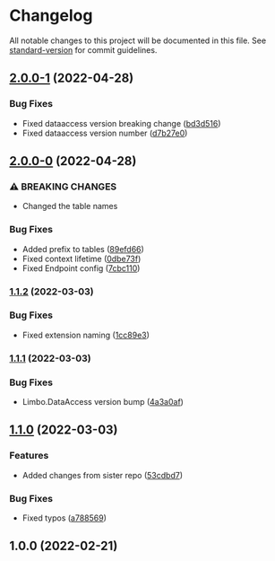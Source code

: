 # Changelog

All notable changes to this project will be documented in this file. See [standard-version](https://github.com/conventional-changelog/standard-version) for commit guidelines.

## [2.0.0-1](https://github.com/limbo-works/Limbo.ApiAuthentication/compare/v2.0.0-0...v2.0.0-1) (2022-04-28)


### Bug Fixes

* Fixed dataaccess version breaking change ([bd3d516](https://github.com/limbo-works/Limbo.ApiAuthentication/commit/bd3d5167d857dbec5e58b0ac798ed1797bcb6d73))
* Fixed dataaccess version number ([d7b27e0](https://github.com/limbo-works/Limbo.ApiAuthentication/commit/d7b27e049ad0819b26918d2331a99a96aa26e646))

## [2.0.0-0](https://github.com/limbo-works/Limbo.ApiAuthentication/compare/v1.1.2...v2.0.0-0) (2022-04-28)


### ⚠ BREAKING CHANGES

* Changed the table names

### Bug Fixes

* Added prefix to tables ([89efd66](https://github.com/limbo-works/Limbo.ApiAuthentication/commit/89efd66e37606a51f8e6cdb75ac070c42855c7a0))
* Fixed context lifetime ([0dbe73f](https://github.com/limbo-works/Limbo.ApiAuthentication/commit/0dbe73f89d0f02efe80d6673a1c3887708a833c5))
* Fixed Endpoint config ([7cbc110](https://github.com/limbo-works/Limbo.ApiAuthentication/commit/7cbc1101e843b3cfe4bb11122378939067387009))

### [1.1.2](https://github.com/limbo-works/Limbo.ApiAuthentication/compare/v1.1.1...v1.1.2) (2022-03-03)


### Bug Fixes

* Fixed extension naming ([1cc89e3](https://github.com/limbo-works/Limbo.ApiAuthentication/commit/1cc89e37de6e25c8f4efac3d0bfe84b56b051096))

### [1.1.1](https://github.com/limbo-works/Limbo.ApiAuthentication/compare/v1.1.0...v1.1.1) (2022-03-03)


### Bug Fixes

* Limbo.DataAccess version bump ([4a3a0af](https://github.com/limbo-works/Limbo.ApiAuthentication/commit/4a3a0af7d1ccd3c04444bba57c883839219081cd))

## [1.1.0](https://github.com/limbo-works/Limbo.ApiAuthentication/compare/v1.0.0...v1.1.0) (2022-03-03)


### Features

* Added changes from sister repo ([53cdbd7](https://github.com/limbo-works/Limbo.ApiAuthentication/commit/53cdbd78113630878b2b17f6295e9b9a097a898a))


### Bug Fixes

* Fixed typos ([a788569](https://github.com/limbo-works/Limbo.ApiAuthentication/commit/a788569d20b7d66e9e161f3bf4a7447180e2e657))

## 1.0.0 (2022-02-21)
